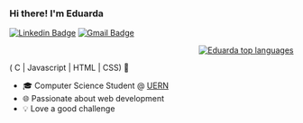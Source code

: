 ### Hi there! I'm Eduarda

[![Linkedin Badge](https://img.shields.io/badge/-LinkedIn-6633cc?style=flat-square&logo=Linkedin&logoColor=white&link=https://[www.linkedin.com/in/EduardaRocha-5958a61a9/)](https://br.linkedin.com/in/eduarda-rocha-6b784a259/)
[![Gmail Badge](https://img.shields.io/badge/-contato@eduardarocha.com-6633cc?style=flat-square&logo=Gmail&logoColor=white&link=mailto:rochaeduarda98133@gmail.com)](mailto:rochaeduarda98133@gmail.com)
<div align="right">
  
[![Eduarda top languages](https://github-readme-stats.vercel.app/api/top-langs/?username=dudarocha81&theme=blue-white)](https://github.com/dudarocha81/github-readme-stats)
  
 </div>
 
( C  | Javascript | HTML | CSS) 🚀
- 🎓 Computer Science Student @ [UERN](https://portal.uern.br/)
- 🌐 Passionate about web development
- 💡 Love a good challenge

